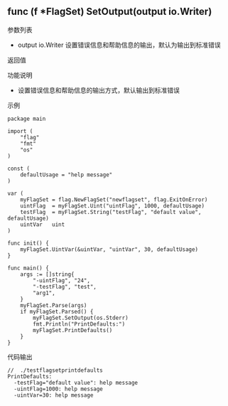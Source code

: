## func (f *FlagSet) SetOutput(output io.Writer)

参数列表
- output io.Writer 设置错误信息和帮助信息的输出，默认为输出到标准错误

返回值

功能说明
- 设置错误信息和帮助信息的输出方式，默认输出到标准错误

示例
        
    package main
    
    import (
    	"flag"
    	"fmt"
    	"os"
    )
    
    const (
    	defaultUsage = "help message"
    )
    
    var (
    	myFlagSet = flag.NewFlagSet("newflagset", flag.ExitOnError)
    	uintFlag  = myFlagSet.Uint("uintFlag", 1000, defaultUsage)
    	testFlag  = myFlagSet.String("testFlag", "default value", defaultUsage)
    	uintVar   uint
    )

    func init() {
    	myFlagSet.UintVar(&uintVar, "uintVar", 30, defaultUsage)
    }
    
    func main() {
    	args := []string{
    		"-uintFlag", "24",
    		"-testFlag", "test",
    		"arg1",
    	}
    	myFlagSet.Parse(args)
    	if myFlagSet.Parsed() {
    		myFlagSet.SetOutput(os.Stderr)
    		fmt.Println("PrintDefaults:")
    		myFlagSet.PrintDefaults()
    	}
    }

代码输出
        
    //  ./testflagsetprintdefaults
    PrintDefaults:
      -testFlag="default value": help message
      -uintFlag=1000: help message
      -uintVar=30: help message
